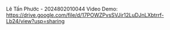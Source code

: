 Lê Tấn Phước - 2024802010044
Video Demo: https://drive.google.com/file/d/17POWZPvsSVJir12LuDJnLXbtrrf-Lb24/view?usp=sharing
